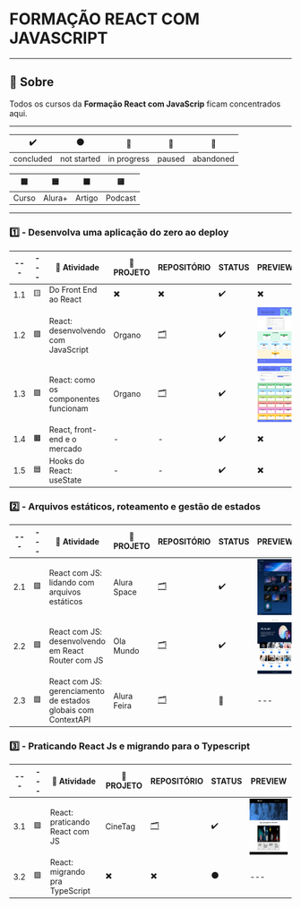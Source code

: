 # FORMAÇÃO REACT COM JAVASCRIPT

---

## 📌 Sobre
  Todos os cursos da **Formação React com JavaScrip** ficam concentrados aqui.

---

| ✔️ | ⚫ | 🔵 | 🔶 | 🔴 | 
| --- | --- | --- | --- | --- |
| concluded | not started | in progress | paused | abandoned |

| 🟪 | 🟦 | 🟫  | 🟨 |
| --- | --- | --- | --- |
| Curso | Alura+ | Artigo | Podcast |

---

### 1️⃣ - Desenvolva uma aplicação do zero ao deploy

| --- | --- | 📘 Atividade | 🔗 PROJETO | REPOSITÓRIO | STATUS | PREVIEW |
| --- | --- | --- | --- | --- | --- | --- |
| 1.1 | 🟨 | Do Front End ao React | ✖️ | ✖️ | ✔️ | ✖️ | 
| 1.2 | 🟪 | React: desenvolvendo com JavaScript | Organo | [🗂️](./desenvolvendoComJS/) | ✔️ |  <img align="center" alt="Miniatura da imagem do projeto" height="100" width="100" src="../.github/preview-organo.png"> |
| 1.3 | 🟪 | React: como os componentes funcionam | Organo | [🗂️](./comoComponentesFuncionam/) | ✔️ | <img align="center" alt="Miniatura da imagem do projeto" height="100" width="100" src="../.github/preview-organo-v2.png"> |
| 1.4 | 🟫 | React, front-end e o mercado | - | - | ✔️ | ✖️ |
| 1.5 | 🟦 | Hooks do React: useState | - | - | ✔️ | ✖️ |


### 2️⃣ - Arquivos estáticos, roteamento e gestão de estados

| --- | --- | 📘 Atividade | 🔗 PROJETO | REPOSITÓRIO | STATUS | PREVIEW |
| --- | --- | --- | --- | --- | --- | --- |
| 2.1 | 🟪 | React com JS: lidando com arquivos estáticos | Alura Space | [🗂️](./lidandoComArquivosEstaticos/) | ✔️ | <img align="center" alt="Miniatura da imagem do projeto" height="100" width="100" src="../.github/preview-aluraSpace.png"> |
| 2.2 | 🟪 | React com JS: desenvolvendo em React Router com JS | Ola Mundo | [🗂️](./reactRouterComJS/) | ✔️ | <img align="center" alt="Miniatura da imagem do projeto" height="100" width="100" src="../.github/preview-olaMundo.png"> |
| 2.3 | 🟪 | React com JS: gerenciamento de estados globais com ContextAPI | Alura Feira | [🗂️](./estadosGlobaisComContextAPI/) | 🔵 | --- |


### 3️⃣ - Praticando React Js e migrando para o Typescript

| --- | --- | 📘 Atividade | 🔗 PROJETO | REPOSITÓRIO | STATUS | PREVIEW |
| --- | --- | --- | --- | --- | --- | --- |
| 3.1 | 🟪 | React: praticando React com JS | CineTag | [🗂️](./praticandoReactComJS/) | ✔️ |  <img align="center" alt="Miniatura da imagem do projeto" height="100" width="100" src="../.github/preview-cineTag.png"> |
| 3.2 | 🟪 | React: migrando pra TypeScript | ✖️ | ✖️ | ⚫ | --- |
